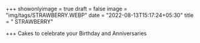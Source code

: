 
+++
 showonlyimage = true
 draft = false
 image = "img/tags/STRAWBERRY.WEBP" 
 date = "2022-08-13T15:17:24+05:30" 
 title = " STRAWBERRY" 
 
+++ 
 Cakes to celebrate your Birthday and Anniversaries
